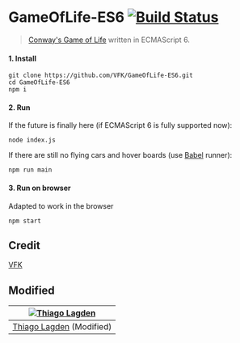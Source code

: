 # GameOfLife-ES6 [![Build Status](https://travis-ci.org/VFK/GameOfLife-ES6.svg)](https://travis-ci.org/VFK/GameOfLife-ES6)
> [Conway's Game of Life](http://en.wikipedia.org/wiki/Conway's_Game_of_Life) written in ECMAScript 6.

#### 1. Install
```shell
git clone https://github.com/VFK/GameOfLife-ES6.git
cd GameOfLife-ES6
npm i
```

#### 2. Run
If the future is finally here (if ECMAScript 6 is fully supported now):  
```shell
node index.js
```

If there are still no flying cars and hover boards (use [Babel](http://babeljs.io) runner):  
```shell
npm run main
```

#### 3. Run on browser
Adapted to work in the browser
```shell
npm start
```

## Credit

[VFK](https://github.com/VFK/GameOfLife-ES6)

## Modified

| [![Thiago Lagden](http://gravatar.com/avatar/bfe5ce4cb209f3e4f4584e1f5aa209c6.png?s=144)](http://lagden.in) |
| :-----------: |
| [Thiago Lagden](http://lagden.in) (Modified) |
